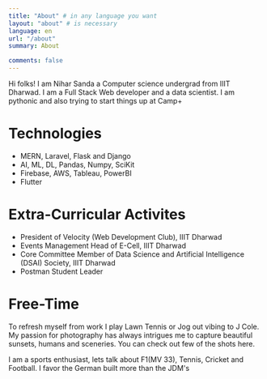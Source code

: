 ```yaml
---
title: "About" # in any language you want
layout: "about" # is necessary
language: en
url: "/about"
summary: About

comments: false
---
```


Hi folks! I am Nihar Sanda a Computer science undergrad from IIIT Dharwad. I am a Full Stack Web developer and a data scientist. I am pythonic and also trying to start things up at Camp+

# Technologies

- MERN, Laravel, Flask and Django
- AI, ML, DL, Pandas, Numpy, SciKit
- Firebase, AWS, Tableau, PowerBI
- Flutter

# Extra-Curricular Activites

- President of Velocity (Web Development Club), IIIT Dharwad
- Events Management Head of E-Cell, IIIT Dharwad
- Core Committee Member of Data Science and Artificial Intelligence (DSAI) Society, IIIT Dharwad
- Postman Student Leader

# Free-Time

To refresh myself from work I play Lawn Tennis or Jog out vibing to J Cole. My passion for photography has always intrigues me to capture beautiful sunsets, humans and sceneries. You can check out few of the shots here.

I am a sports enthusiast, lets talk about F1(MV 33), Tennis, Cricket and Football. I favor the German built more than the JDM's